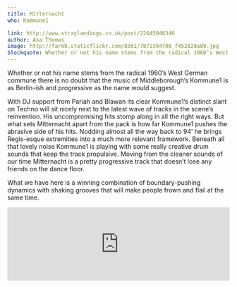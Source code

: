 ```yaml
---
title: Mitternacht
who: Kommune1

link: http://www.straylandings.co.uk/post/22645046346
author: Asa Thomas
image: http://farm9.staticflickr.com/8301/7872384708_f452828a89.jpg
blockquote: Whether or not his name stems from the radical 1960’s West German commune there is no doubt that the music of Middleborough’s Kommune1 is as Berlin-ish and progressive as the name would suggest.
---
```


Whether or not his name stems from the radical 1960’s West German commune there is no doubt that the music of Middleborough’s Kommune1 is as Berlin-ish and progressive as the name would suggest.

With DJ support from Pariah and Blawan its clear Kommune1’s distinct slant on Techno will sit nicely next to the latest wave of tracks in the scene’s reinvention. His uncompromising hits stomp along in all the right ways. But what sets Mitternacht apart from the pack is how far Kommune1 pushes the abrasive side of his hits. Nodding almost all the way back to 94’ he brings Regis-esque extremities into a much more relevant framework. Beneath all that lovely noise Kommune1 is playing with some really creative drum sounds that keep the track propulsive. Moving from the cleaner sounds of our time Mitternacht is a pretty progressive track that doesn’t lose any friends on the dance floor.

What we have here is a winning combination of boundary-pushing dynamics with shaking grooves that will make people frown and flail at the same time.

<iframe frameborder="no" height="166" scrolling="no" src="http://w.soundcloud.com/player/?url=http%3A%2F%2Fapi.soundcloud.com%2Ftracks%2F40808933&amp;show_artwork=true" width="100%"></iframe>